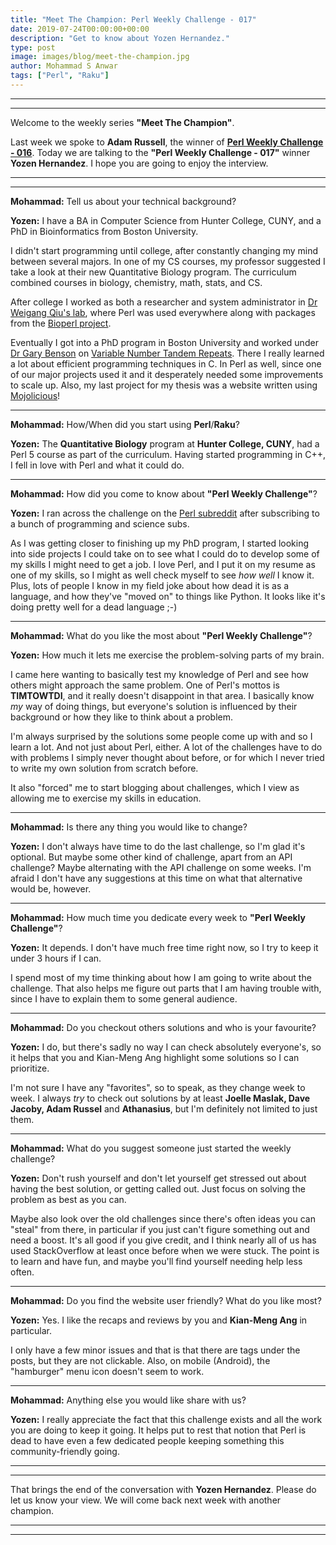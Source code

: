 ```yaml
---
title: "Meet The Champion: Perl Weekly Challenge - 017"
date: 2019-07-24T00:00:00+00:00
description: "Get to know about Yozen Hernandez."
type: post
image: images/blog/meet-the-champion.jpg
author: Mohammad S Anwar
tags: ["Perl", "Raku"]
---
```

***
***

Welcome to the weekly series **"Meet The Champion"**.

Last week we spoke to **Adam Russell**, the winner of **[Perl Weekly Challenge - 016](/blog/meet-the-champion-016)**. Today we are talking to the **"Perl Weekly Challenge - 017"** winner **Yozen Hernandez**. I hope you are going to enjoy the interview.

***
***

**Mohammad:** Tell us about your technical background?

**Yozen:** I have a BA in Computer Science from Hunter College, CUNY, and a PhD in Bioinformatics from Boston University.

I didn't start programming until college, after constantly changing my mind between several majors. In one of my CS courses, my professor suggested I take a look at their new Quantitative Biology program. The curriculum combined courses in biology, chemistry, math, stats, and CS.

After college I worked as both a researcher and system administrator in [Dr Weigang Qiu's lab](http://diverge.hunter.cuny.edu/labwiki/Main_Page), where Perl was used everywhere along with packages from the [Bioperl project](https://bioperl.org).

Eventually I got into a PhD program in Boston University and worked under [Dr Gary Benson](https://tandem.bu.edu) on [Variable Number Tandem Repeats](https://en.wikipedia.org/wiki/Variable_number_tandem_repeat). There I really learned a lot about efficient programming techniques in C. In Perl as well, since one of our major projects used it and it desperately needed some improvements to scale up. Also, my last project for my thesis was a website written using [Mojolicious](https://mojolicious.org)!

***

**Mohammad:** How/When did you start using **Perl**/**Raku**?

**Yozen:** The **Quantitative Biology** program at **Hunter College, CUNY**, had a Perl 5 course as part of the curriculum. Having started programming in C++, I fell in love with Perl and what it could do.

***

**Mohammad:** How did you come to know about **"Perl Weekly Challenge"**?

**Yozen:** I ran across the challenge on the [Perl subreddit](https://www.reddit.com/r/perl/) after subscribing to a bunch of programming and science subs.

As I was getting closer to finishing up my PhD program, I started looking into side projects I could take on to see what I could do to develop some of my skills I might need to get a job. I love Perl, and I put it on my resume as one of my skills, so I might as well check myself to see *how well* I know it. Plus, lots of people I know in my field joke about how dead it is as a language, and how they've "moved on" to things like Python. It looks like it's doing pretty well for a dead language ;-)

***

**Mohammad:** What do you like the most about **"Perl Weekly Challenge"**?

**Yozen:** How much it lets me exercise the problem-solving parts of my brain.

I came here wanting to basically test my knowledge of Perl and see how others might approach the same problem. One of Perl's mottos is **TIMTOWTDI**, and it really doesn't disappoint in that area. I basically know *my* way of doing things, but everyone's solution is influenced by their background or how they like to think about a problem.

I'm always surprised by the solutions some people come up with and so I learn a lot. And not just about Perl, either. A lot of the challenges have to do with problems I simply never thought about before, or for which I never tried to write my own solution from scratch before.

It also "forced" me to start blogging about challenges, which I view as allowing me to exercise my skills in education.

***

**Mohammad:** Is there any thing you would like to change?

**Yozen:** I don't always have time to do the last challenge, so I'm glad it's optional. But maybe some other kind of challenge, apart from an API challenge? Maybe alternating with the API challenge on some weeks. I'm afraid I don't have any suggestions at this time on what that alternative would be, however.

***

**Mohammad:** How much time you dedicate every week to **"Perl Weekly Challenge"**?

**Yozen:** It depends. I don't have much free time right now, so I try to keep it under 3 hours if I can.

I spend most of my time thinking about how I am going to write about the challenge. That also helps me figure out parts that I am having trouble with, since I have to explain them to some general audience.

***

**Mohammad:** Do you checkout others solutions and who is your favourite?

**Yozen:** I do, but there's sadly no way I can check absolutely everyone's, so it helps that you and Kian-Meng Ang highlight some solutions so I can prioritize.

I'm not sure I have any "favorites", so to speak, as they change week to week. I always *try* to check out solutions by at least **Joelle Maslak, Dave Jacoby, Adam Russel** and **Athanasius**, but I'm definitely not limited to just them.

***

**Mohammad:** What do you suggest someone just started the weekly challenge?

**Yozen:** Don't rush yourself and don't let yourself get stressed out about having the best solution, or getting called out. Just focus on solving the problem as best as you can.

Maybe also look over the old challenges since there's often ideas you can "steal" from there, in particular if you just can't figure something out and need a boost. It's all good if you give credit, and I think nearly all of us has used StackOverflow at least once before when we were stuck. The point is to learn and have fun, and maybe you'll find yourself needing help less often.

***

**Mohammad:** Do you find the website user friendly? What do you like most?

**Yozen:** Yes. I like the recaps and reviews by you and **Kian-Meng Ang** in particular.

I only have a few minor issues and that is that there are tags under the posts, but they are not clickable. Also, on mobile (Android), the "hamburger" menu icon doesn't seem to work.

***

**Mohammad:** Anything else you would like share with us?

**Yozen:** I really appreciate the fact that this challenge exists and all the work you are doing to keep it going. It helps put to rest that notion that Perl is dead to have even a few dedicated people keeping something this community-friendly going.

***
***

That brings the end of the conversation with **Yozen Hernandez**. Please do let us know your view. We will come back next week with another champion.

***
***
